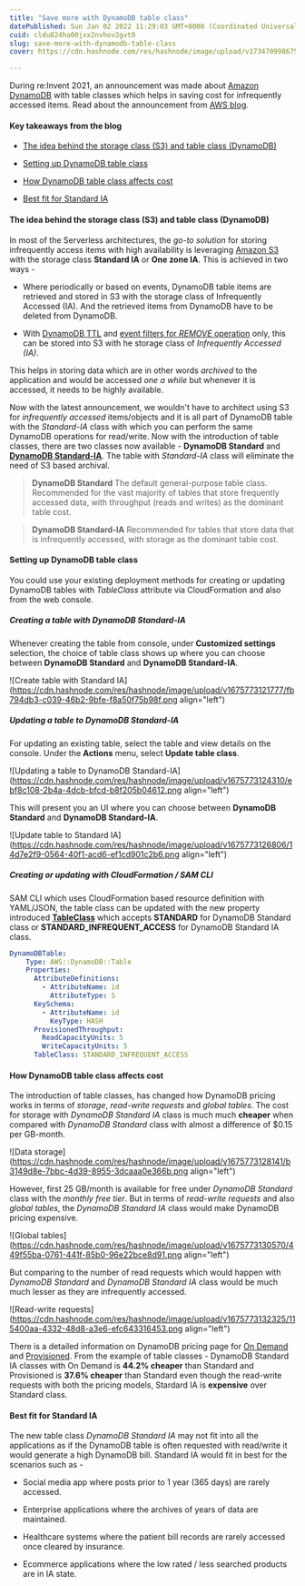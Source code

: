 ```yaml
---
title: "Save more with DynamoDB table class"
datePublished: Sun Jan 02 2022 11:29:03 GMT+0000 (Coordinated Universal Time)
cuid: cldu824ha00jxx2nvhov2gvt0
slug: save-more-with-dynamodb-table-class
cover: https://cdn.hashnode.com/res/hashnode/image/upload/v1734709986755/659986f5-840a-4613-8797-8b57d9258afa.png

---
```


During re:Invent 2021, an announcement was made about [Amazon DynamoDB](https://aws.amazon.com/dynamodb/) with table classes which helps in saving cost for infrequently accessed items. Read about the announcement from [AWS blog](https://aws.amazon.com/blogs/aws/new-dynamodb-table-class-save-up-to-60-in-your-dynamodb-costs/).

#### Key takeaways from the blog

* [The idea behind the storage class (S3) and table class (DynamoDB)](#idea)
    
* [Setting up DynamoDB table class](#setting-up)
    
* [How DynamoDB table class affects cost](#costs)
    
* [Best fit for Standard IA](#best-fit)
    

#### The idea behind the storage class (S3) and table class (DynamoDB)

In most of the Serverless architectures, the *go-to solution* for storing infrequently access items with high availability is leveraging [Amazon S3](https://aws.amazon.com/s3/) with the storage class **Standard IA** or **One zone IA**. This is achieved in two ways -

* Where periodically or based on events, DynamoDB table items are retrieved and stored in S3 with the storage class of Infrequently Accessed (IA). And the retrieved items from DynamoDB have to be deleted from DynamoDB.
    
* With [DynamoDB TTL](https://dev.to/awscommunity-asean/dynamodb-and-ttl-177g) and [event filters for *REMOVE* operation](https://dev.to/aws-builders/deep-dive-into-lambda-event-filters-for-dyanmodb-320) only, this can be stored into S3 with he storage class of *Infrequently Accessed (IA)*.
    

This helps in storing data which are in other words *archived* to the application and would be accessed *one a while* but whenever it is accessed, it needs to be highly available.

Now with the latest announcement, we wouldn't have to architect using S3 for *infrequently accessed* items/objects and it is all part of DynamoDB table with the *Standard-IA* class with which you can perform the same DynamoDB operations for read/write. Now with the introduction of table classes, there are two classes now available - **DynamoDB Standard** and [**DynamoDB Standard-IA**](https://aws.amazon.com/dynamodb/standard-ia/). The table with *Standard-IA* class will eliminate the need of S3 based archival.

> **DynamoDB Standard** The default general-purpose table class. Recommended for the vast majority of tables that store frequently accessed data, with throughput (reads and writes) as the dominant table cost.

> **DynamoDB Standard-IA** Recommended for tables that store data that is infrequently accessed, with storage as the dominant table cost.

#### Setting up DynamoDB table class

You could use your existing deployment methods for creating or updating DynamoDB tables with *TableClass* attribute via CloudFormation and also from the web console.

##### Creating a table with DynamoDB Standard-IA

Whenever creating the table from console, under **Customized settings** selection, the choice of table class shows up where you can choose between **DynamoDB Standard** and **DynamoDB Standard-IA**.

![Create table with Standard IA](https://cdn.hashnode.com/res/hashnode/image/upload/v1675773121777/fb794db3-c039-46b2-9bfe-f8a50f75b98f.png align="left")

##### Updating a table to DynamoDB Standard-IA

For updating an existing table, select the table and view details on the console. Under the **Actions** menu, select **Update table class**.

![Updating a table to DynamoDB Standard-IA](https://cdn.hashnode.com/res/hashnode/image/upload/v1675773124310/ebf8c108-2b4a-4dcb-bfcd-b8f205b04612.png align="left")

This will present you an UI where you can choose between **DynamoDB Standard** and **DynamoDB Standard-IA**.

![Update table to Standard IA](https://cdn.hashnode.com/res/hashnode/image/upload/v1675773126806/14d7e2f9-0564-40f1-acd6-ef1cd901c2b6.png align="left")

##### Creating or updating with CloudFormation / SAM CLI

SAM CLI which uses CloudFormation based resource definition with YAML/JSON, the table class can be updated with the new property introduced [**TableClass**](https://docs.aws.amazon.com/AWSCloudFormation/latest/UserGuide/aws-resource-dynamodb-table.html#cfn-dynamodb-table-tableclass) which accepts **STANDARD** for DynamoDB Standard class or **STANDARD\_INFREQUENT\_ACCESS** for DynamoDB Standard IA class.

```YAML
DynamoDBTable:
    Type: AWS::DynamoDB::Table
    Properties:
      AttributeDefinitions:
        - AttributeName: id
          AttributeType: S
      KeySchema:
        - AttributeName: id
          KeyType: HASH
      ProvisionedThroughput:
        ReadCapacityUnits: 5
        WriteCapacityUnits: 5
      TableClass: STANDARD_INFREQUENT_ACCESS
```

#### How DynamoDB table class affects cost

The introduction of table classes, has changed how DynamoDB pricing works in terms of *storage*, *read-write requests* and *global tables*. The cost for storage with *DynamoDB Standard IA* class is much much **cheaper** when compared with *DynamoDB Standard* class with almost a difference of $0.15 per GB-month.

![Data storage](https://cdn.hashnode.com/res/hashnode/image/upload/v1675773128141/b3149d8e-7bbc-4d39-8955-3dcaaa0e366b.png align="left")

However, first 25 GB/month is available for free under *DynamoDB Standard* class with the *monthly free tier*. But in terms of *read-write requests* and also *global tables*, the *DynamoDB Standard IA* class would make DynamoDB pricing expensive.

![Global tables](https://cdn.hashnode.com/res/hashnode/image/upload/v1675773130570/449f55ba-0761-441f-85b0-96e22bce8d91.png align="left")

But comparing to the number of read requests which would happen with *DynamoDB Standard* and *DynamoDB Standard IA* class would be much much lesser as they are infrequently accessed.

![Read-write requests](https://cdn.hashnode.com/res/hashnode/image/upload/v1675773132325/115400aa-4332-48d8-a3e6-efc643316453.png align="left")

There is a detailed information on DynamoDB pricing page for [On Demand](https://aws.amazon.com/dynamodb/pricing/on-demand/) and [Provisioned](https://aws.amazon.com/dynamodb/pricing/provisioned/). From the example of table classes - DynamoDB Standard IA classes with On Demand is **44.2% cheaper** than Standard and Provisioned is **37.6% cheaper** than Standard even though the read-write requests with both the pricing models, Stardard IA is **expensive** over Standard class.

#### Best fit for Standard IA

The new table class *DynamoDB Standard IA* may not fit into all the applications as if the DynamoDB table is often requested with read/write it would generate a high DynamoDB bill. Standard IA would fit in best for the scenarios such as -

* Social media app where posts prior to 1 year (365 days) are rarely accessed.
    
* Enterprise applications where the archives of years of data are maintained.
    
* Healthcare systems where the patient bill records are rarely accessed once cleared by insurance.
    
* Ecommerce applications where the low rated / less searched products are in IA state.